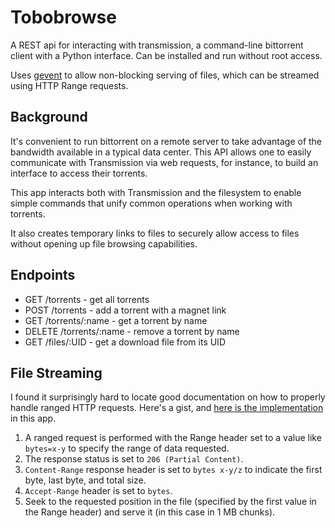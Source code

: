 # Tobobrowse

A REST api for interacting with transmission, a command-line bittorrent client with a Python interface. Can be installed and run without root access.

Uses [gevent](http://www.gevent.org/) to allow non-blocking serving of files, which can be streamed using HTTP Range requests.

## Background

It's convenient to run bittorrent on a remote server to take advantage of the bandwidth available in a typical data center. This API allows one to easily communicate with Transmission via web requests, for instance, to build an interface to access their torrents.

This app interacts both with Transmission and the filesystem to enable simple commands that unify common operations when working with torrents.

It also creates temporary links to files to securely allow access to files without opening up file browsing capabilities.

## Endpoints
* GET /torrents - get all torrents
* POST /torrents - add a torrent with a magnet link
* GET /torrents/:name - get a torrent by name
* DELETE /torrents/:name - remove a torrent by name
* GET /files/:UID - get a download file from its UID

## File Streaming
I found it surprisingly hard to locate good documentation on how to properly handle ranged HTTP requests. Here's a gist, and [here is the implementation](tobobrowse.py#L372) in this app.

1. A ranged request is performed with the Range header set to a value like `bytes=x-y` to specify the range of data requested.
2. The response status is set to `206 (Partial Content)`.
3. `Content-Range` response header is set to `bytes x-y/z` to indicate the first byte, last byte, and total size.
4. `Accept-Range` header is set to `bytes`.
5. Seek to the requested position in the file (specified by the first value in the Range header) and serve it (in this case in 1 MB chunks).
